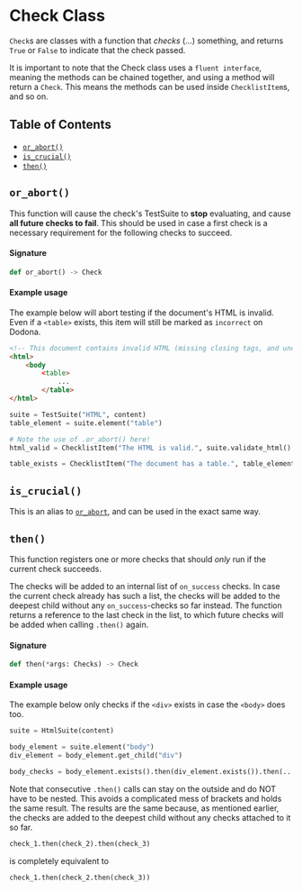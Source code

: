 # Check Class

`Check`s are classes with a function that *checks* (...) something, and returns `True` or `False` to indicate that the check passed.

It is important to note that the Check class uses a `fluent interface`, meaning the methods can be chained together, and using a method will return a `Check`. This means the methods can be used inside `ChecklistItem`s, and so on.

## Table of Contents

- [`or_abort()`](#or_abort)
- [`is_crucial()`](#is_crucial)
- [`then()`](#then)

## `or_abort()`

This function will cause the check's TestSuite to **stop** evaluating, and cause **all future checks to fail**. This should be used in case a first check is a necessary requirement for the following checks to succeed.

#### Signature

```python
def or_abort() -> Check
```

#### Example usage

The example below will abort testing if the document's HTML is invalid. Even if a `<table>` exists, this item will still be marked as `incorrect` on Dodona.

```html
<!-- This document contains invalid HTML (missing closing tags, and unclosed elements) -->
<html>
    <body
        <table>
            ...
        </table>
</html>
```

```python
suite = TestSuite("HTML", content)
table_element = suite.element("table")

# Note the use of .or_abort() here!
html_valid = ChecklistItem("The HTML is valid.", suite.validate_html().or_abort())

table_exists = ChecklistItem("The document has a table.", table_element.exists())
```

## `is_crucial()`

This is an alias to [`or_abort`](#or_abort), and can be used in the exact same way.

## `then()`

This function registers one or more checks that should *only* run if the current check succeeds.

The checks will be added to an internal list of `on_success` checks. In case the current check already has such a list, the checks will be added to the deepest child without any `on_success`-checks so far instead. The function returns a reference to the last check in the list, to which future checks will be added when calling `.then()` again.

#### Signature

```python
def then(*args: Checks) -> Check
```

#### Example usage

The example below only checks if the `<div>` exists in case the `<body>` does too.

```python
suite = HtmlSuite(content)

body_element = suite.element("body")
div_element = body_element.get_child("div")

body_checks = body_element.exists().then(div_element.exists()).then(...).then(...)
```

Note that consecutive `.then()` calls can stay on the outside and do NOT have to be nested. This avoids a complicated mess of brackets and holds the same result. The results are the same because, as mentioned earlier, the checks are added to the deepest child without any checks attached to it so far.

```python
check_1.then(check_2).then(check_3)
```

is completely equivalent to

```python
check_1.then(check_2.then(check_3))
```
